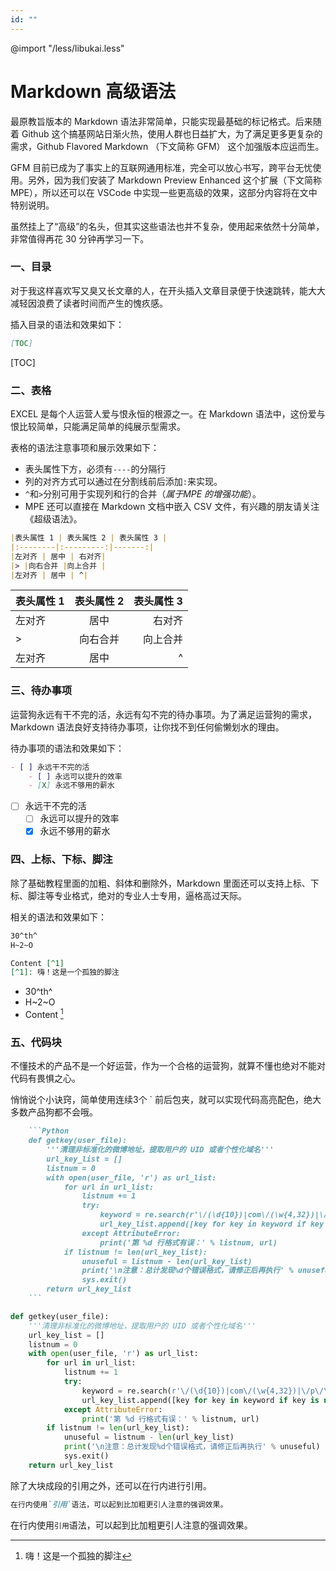 ```yaml
---
id: ""
---
```


@import "/less/libukai.less"

# Markdown 高级语法

最原教旨版本的 Markdown 语法非常简单，只能实现最基础的标记格式。后来随着 Github 这个搞基网站日渐火热，使用人群也日益扩大，为了满足更多更复杂的需求，Github Flavored Markdown （下文简称 GFM） 这个加强版本应运而生。

GFM 目前已成为了事实上的互联网通用标准，完全可以放心书写，跨平台无忧使用。另外，因为我们安装了 Markdown Preview Enhanced 这个扩展（下文简称 MPE），所以还可以在 VSCode 中实现一些更高级的效果，这部分内容将在文中特别说明。

虽然挂上了“高级”的名头，但其实这些语法也并不复杂，使用起来依然十分简单，非常值得再花 30 分钟再学习一下。

### 一、目录

对于我这样喜欢写又臭又长文章的人，在开头插入文章目录便于快速跳转，能大大减轻因浪费了读者时间而产生的愧疚感。

插入目录的语法和效果如下：

```Markdown
[TOC]
```

[TOC]

### 二、表格

EXCEL 是每个人运营人爱与恨永恒的根源之一。在 Markdown 语法中，这份爱与恨比较简单，只能满足简单的纯展示型需求。

表格的语法注意事项和展示效果如下：

+ 表头属性下方，必须有`----`的分隔行
+ 列的对齐方式可以通过在分割线前后添加`:`来实现。
+ `^`和`>`分别可用于实现列和行的合并（*属于MPE 的增强功能*）。
+ MPE 还可以直接在 Markdown 文档中嵌入 CSV 文件，有兴趣的朋友请关注《超级语法》。

```Markdown
|表头属性 1 | 表头属性 2 | 表头属性 3 |
|:--------|:---------:|-------:|
|左对齐 | 居中 | 右对齐|
|> |向右合并 |向上合并 |
|左对齐 | 居中 | ^|
```

|表头属性 1 | 表头属性 2 | 表头属性 3 |
|:--------|:---------:|-------:|
|左对齐 | 居中 | 右对齐|
|> |向右合并 |向上合并 |
|左对齐 | 居中 | ^|

### 三、待办事项

运营狗永远有干不完的活，永远有勾不完的待办事项。为了满足运营狗的需求，Markdown 语法良好支持待办事项，让你找不到任何偷懒划水的理由。

待办事项的语法和效果如下：

```Markdown
- [ ] 永远干不完的活
    - [ ] 永远可以提升的效率
    - [X] 永远不够用的薪水
```

- [ ] 永远干不完的活
    - [ ] 永远可以提升的效率
    - [x] 永远不够用的薪水

### 四、上标、下标、脚注

除了基础教程里面的加粗、斜体和删除外，Markdown 里面还可以支持上标、下标、脚注等专业格式，绝对的专业人士专用，逼格高过天际。

相关的语法和效果如下：

```Markdown
30^th^
H~2~O

Content [^1]
[^1]: 嗨！这是一个孤独的脚注

```

+ 30^th^
+ H~2~O
+ Content [^1]

### 五、代码块

不懂技术的产品不是一个好运营，作为一个合格的运营狗，就算不懂也绝对不能对代码有畏惧之心。

悄悄说个小诀窍，简单使用连续3个 ` 前后包夹，就可以实现代码高亮配色，绝大多数产品狗都不会哦。

```Markdown
    ```Python
    def getkey(user_file):
        '''清理非标准化的微博地址，提取用户的 UID 或者个性化域名'''
        url_key_list = []
        listnum = 0
        with open(user_file, 'r') as url_list:
            for url in url_list:
                listnum += 1
                try:
                    keyword = re.search(r'\/(\d{10})|com\/(\w{4,32})|\/p\/\d{6}(\d{10})|^(\d{5,10})$', url).groups()
                    url_key_list.append([key for key in keyword if key is not None][0])
                except AttributeError:
                    print('第 %d 行格式有误：' % listnum, url)
            if listnum != len(url_key_list):
                unuseful = listnum - len(url_key_list)
                print('\n注意：总计发现%d个错误格式，请修正后再执行' % unuseful)
                sys.exit()
        return url_key_list
    ```
```

```Python
def getkey(user_file):
    '''清理非标准化的微博地址，提取用户的 UID 或者个性化域名'''
    url_key_list = []
    listnum = 0
    with open(user_file, 'r') as url_list:
        for url in url_list:
            listnum += 1
            try:
                keyword = re.search(r'\/(\d{10})|com\/(\w{4,32})|\/p\/\d{6}(\d{10})|^(\d{5,10})$', url).groups()
                url_key_list.append([key for key in keyword if key is not None][0])
            except AttributeError:
                print('第 %d 行格式有误：' % listnum, url)
        if listnum != len(url_key_list):
            unuseful = listnum - len(url_key_list)
            print('\n注意：总计发现%d个错误格式，请修正后再执行' % unuseful)
            sys.exit()
    return url_key_list
```

除了大块成段的引用之外，还可以在行内进行引用。

```Markdown
在行内使用`引用`语法，可以起到比加粗更引人注意的强调效果。
```

在行内使用`引用`语法，可以起到比加粗更引人注意的强调效果。

[^1]: 嗨！这是一个孤独的脚注


